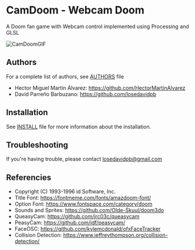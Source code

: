 # CamDoom - Webcam Doom

A Doom fan game with Webcam control implemented using Processing and GLSL

![CamDoomGIF](https://github.com/HectorMartinAlvarez/CamDoom/blob/main/animation.gif)

## Authors

For a complete list of authors, see [AUTHORS](https://github.com/HectorMartinAlvarez/CamDoom/blob/main/AUTHORS) file

- Hector Miguel Martín Álvarez: https://github.com/HectorMartinAlvarez
- David Parreño Barbuzano: https://github.com/losedavidpb

## Installation

See [INSTALL](https://github.com/HectorMartinAlvarez/CamDoom/blob/main/INSTALL) file
for more information about the installation.

## Troubleshooting

If you're having trouble, please contact losedavidpb@gmail.com

## Referencies

* Copyright (C) 1993-1996 id Software, Inc.
* Title Font: https://fontmeme.com/fonts/amazdoom-font/
* Option Font: https://www.fontspace.com/category/doom
* Sounds and Sprites: https://github.com/Olde-Skuul/doom3do
* QueasyCam: https://github.com/jrc03c/queasycam
* PeasyCam: https://github.com/jdf/peasycam/
* FaceOSC: https://github.com/kylemcdonald/ofxFaceTracker
* Collision Detection: https://www.jeffreythompson.org/collision-detection/
